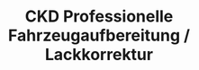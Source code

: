 ---
title: "CKD Professionelle Fahrzeugaufbereitung / Lackkorrektur"
url: /menden-sauerland/ckd-professionelle-fahrzeugaufbereitung-lackkorrektur/
shop: Autowerkstatt
---